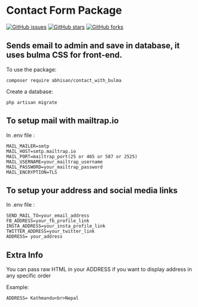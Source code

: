 # Contact Form Package

<a href="https://github.com/abhisanGhimire/package_development_for_laravel/issues"><img alt="GitHub issues" src="https://img.shields.io/github/issues/abhisanGhimire/package_development_for_laravel?style=for-the-badge"></a>
<a href="https://github.com/abhisanGhimire/package_development_for_laravel/stargazers"><img alt="GitHub stars" src="https://img.shields.io/github/stars/abhisanGhimire/package_development_for_laravel?style=for-the-badge"></a>
<a href="https://github.com/abhisanGhimire/package_development_for_laravel/network"><img alt="GitHub forks" src="https://img.shields.io/github/forks/abhisanGhimire/package_development_for_laravel?style=for-the-badge"></a>

## Sends email to admin and save in database, it uses bulma CSS for front-end.

To use the package:

`composer require abhisan/contact_with_bulma`

Create a database:

`php artisan migrate`

## To setup mail with mailtrap.io

In .env file :

```
MAIL_MAILER=smtp
MAIL_HOST=smtp.mailtrap.io
MAIL_PORT=mailtrap_port(25 or 465 or 587 or 2525)
MAIL_USERNAME=your_mailtrap_username
MAIL_PASSWORD=your_mailtrap_password
MAIL_ENCRYPTION=TLS
```

## To setup your address and social media links

In .env file :

```
SEND_MAIL_TO=your_email_address
FB_ADDRESS=your_fb_profile_link
INSTA_ADDRESS=your_insta_profile_link
TWITTER_ADDRESS=your_twitter_link
ADDRESS= your_address
```

## Extra Info

You can pass raw HTML in your ADDRESS if you want to display address in any specific order

Example:

```
ADDRESS= Kathmandu<br>Nepal
```
